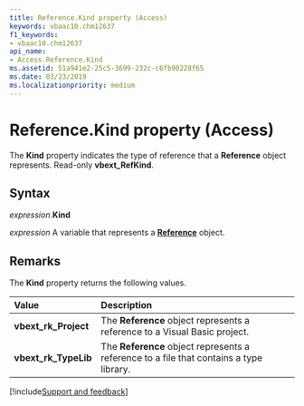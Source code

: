 ```yaml
---
title: Reference.Kind property (Access)
keywords: vbaac10.chm12637
f1_keywords:
- vbaac10.chm12637
api_name:
- Access.Reference.Kind
ms.assetid: 51a941e2-25c5-3699-232c-c6fb90228f65
ms.date: 03/23/2019
ms.localizationpriority: medium
---
```



# Reference.Kind property (Access)

The **Kind** property indicates the type of reference that a **Reference** object represents. Read-only **vbext_RefKind**.


## Syntax

_expression_.**Kind**

_expression_ A variable that represents a **[Reference](Access.Reference.md)** object.


## Remarks

The **Kind** property returns the following values.

|Value|Description|
|:-----|:-----|
|**vbext_rk_Project**|The **Reference** object represents a reference to a Visual Basic project.|
|**vbext_rk_TypeLib**|The **Reference** object represents a reference to a file that contains a type library.|



[!include[Support and feedback](~/includes/feedback-boilerplate.md)]
